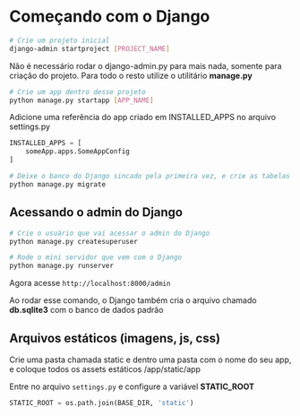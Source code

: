 # Começando com o Django

```bash
# Crie um projeto inicial
django-admin startproject [PROJECT_NAME]
```

Não é necessário rodar o django-admin.py para mais nada, somente para criação do projeto. 
Para todo o resto utilize o utilitário **manage.py**

```bash
# Crie um app dentro desse projeto
python manage.py startapp [APP_NAME]
```

Adicione uma referência do app criado em INSTALLED_APPS no arquivo settings.py
```python
INSTALLED_APPS = [
    someApp.apps.SomeAppConfig
]
```

```bash
# Deixe o banco do Django sincado pela primeira vez, e crie as tabelas para os apps que vem nativos no Django (comandos SQL)
python manage.py migrate
```

## Acessando o admin do Django

```bash
# Crie o usuário que vai acessar o admin do Django
python manage.py createsuperuser
```

```bash
# Rode o mini servidor que vem com o Django
python manage.py runserver
```

Agora acesse `http://localhost:8000/admin`

Ao rodar esse comando, o Django também cria o arquivo chamado **db.sqlite3** com o banco de dados padrão


## Arquivos estáticos (imagens, js, css)
Crie uma pasta chamada static e dentro uma pasta com o nome do seu app, e coloque todos os assets estáticos /app/static/app

Entre no arquivo `settings.py` e configure a variável **STATIC_ROOT**

```python
STATIC_ROOT = os.path.join(BASE_DIR, 'static')
```
